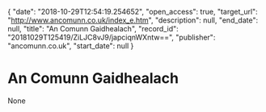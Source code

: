 {
  "date": "2018-10-29T12:54:19.254652", 
  "open_access": true, 
  "target_url": "http://www.ancomunn.co.uk/index_e.htm", 
  "description": null, 
  "end_date": null, 
  "title": "An Comunn Gaidhealach", 
  "record_id": "20181029T125419/ZiLJC8vJ9/japciqnWXntw==", 
  "publisher": "ancomunn.co.uk", 
  "start_date": null
}

# An Comunn Gaidhealach

None
